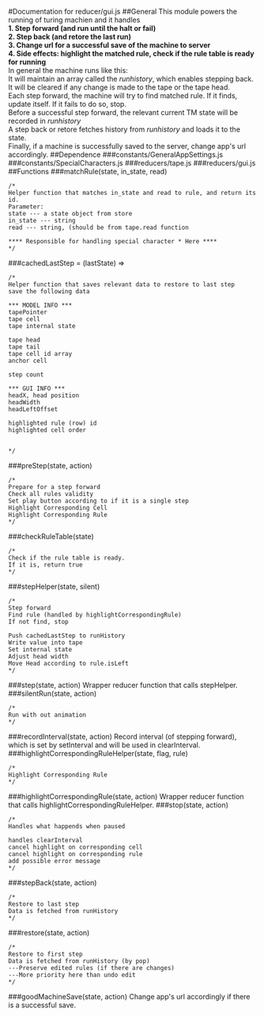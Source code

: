 #Documentation for reducer/gui.js 
##General
This module powers the running of turing machien and it handles<br>
**1. Step forward (and run until the halt or fail)**<br>
**2. Step back (and retore the last run)**<br>
**3. Change url for a successful save of the machine to server**<br>
**4. Side effects: highlight the matched rule, check if the rule table is ready for running**<br>
In general the machine runs like this:<br>
It will maintain an array called the *runhistory*, which enables stepping back. It will be cleared if any change is made to the tape or the tape head.<br> 
Each step forward, the machine will try to find matched rule. If it finds, update itself. If it fails to do so, stop.<br>
Before a successful step forward, the relevant current TM state will be recorded in *runhistory*<br>
A step back or retore fetches history from *runhistory* and loads it to the state.<br>
Finally, if a machine is successfully saved to the server, change app's url accordingly.
##Dependence
###constants/GeneralAppSettings.js
###constants/SpecialCharacters.js
###reducers/tape.js 
###reducers/gui.js 
##Functions
###matchRule(state, in_state, read)
```
/*
Helper function that matches in_state and read to rule, and return its id.
Parameter:
state --- a state object from store
in_state --- string
read --- string, (should be from tape.read function

**** Responsible for handling special character * Here **** 
*/
```
###cachedLastStep = (lastState) =>
```
/*
Helper function that saves relevant data to restore to last step
save the following data

*** MODEL INFO ***
tapePointer
tape cell
tape internal state

tape head
tape tail
tape cell id array
anchor cell

step count

*** GUI INFO ***
headX, head position
headWidth
headLeftOffset

highlighted rule (row) id
highlighted cell order


*/
```
###preStep(state, action)
```
/*
Prepare for a step forward
Check all rules validity
Set play button according to if it is a single step
Highlight Corresponding Cell
Highlight Corresponding Rule
*/
```
###checkRuleTable(state)
```
/*
Check if the rule table is ready.
If it is, return true
*/
```
###stepHelper(state, silent)
```
/*
Step forward
Find rule (handled by highlightCorrespondingRule)
If not find, stop

Push cachedLastStep to runHistory
Write value into tape
Set internal state
Adjust head width
Move Head according to rule.isLeft 
*/
```
###step(state, action)
Wrapper reducer function that calls stepHelper.
###silentRun(state, action)
```
/*
Run with out animation
*/
```
###recordInterval(state, action)
Record interval (of stepping forward), which is set by setInterval and will be used in clearInterval.
###highlightCorrespondingRuleHelper(state, flag, rule)
```
/*
Highlight Corresponding Rule
*/
```
###highlightCorrespondingRule(state, action)
Wrapper reducer function that calls highlightCorrespondingRuleHelper.
###stop(state, action)
```
/*
Handles what happends when paused

handles clearInterval
cancel highlight on corresponding cell
cancel highlight on corresponding rule
add possible error message
*/
```
###stepBack(state, action)
```
/*
Restore to last step
Data is fetched from runHistory 
*/
```
###restore(state, action)
```
/*
Restore to first step
Data is fetched from runHistory (by pop)
---Preserve edited rules (if there are changes)
---More priority here than undo edit
*/
```
###goodMachineSave(state, action)
Change app's url accordingly if there is a successful save.